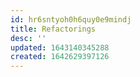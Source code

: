 ```yaml
---
id: hr6sntyoh0h6quy0e9mindj
title: Refactorings
desc: ''
updated: 1643140345288
created: 1642629397126
---
```




